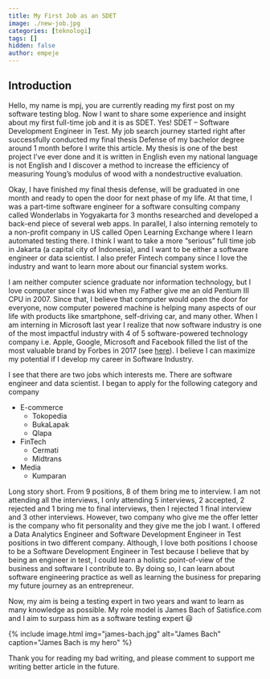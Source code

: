 ```yaml
---
title: My First Job as an SDET
image: ./new-job.jpg
categories: [teknologi]
tags: []
hidden: false
author: empeje
---
```


## Introduction

Hello, my name is mpj, you are currently reading my first post on my software testing blog. Now I want to share some experience and insight about my first full-time job and it is as SDET. Yes! SDET – Software Development Engineer in Test. My job search journey started right after successfully conducted my final thesis Defense of my bachelor degree around 1 month before I write this article. My thesis is one of the best project I’ve ever done and it is written in English even my national language is not English and I discover a method to increase the efficiency of measuring Young’s modulus of wood with a nondestructive evaluation.

Okay, I have finished my final thesis defense, will be graduated in one month and ready to open the door for next phase of my life. At that time, I was a part-time software engineer for a software consulting company called Wonderlabs in Yogyakarta for 3 months researched and developed a back-end piece of several web apps. In parallel, I also interning remotely to a non-profit company in US called Open Learning Exchange where I learn automated testing there. I think I want to take a more “serious” full time job in Jakarta (a capital city of Indonesia), and I want to be either a software engineer or data scientist. I also prefer Fintech company since I love the industry and want to learn more about our financial system works.

I am neither computer science graduate nor information technology, but I love computer since I was kid when my Father give me an old Pentium III CPU in 2007. Since that, I believe that computer would open the door for everyone, now computer powered machine is helping many aspects of our life with products like smartphone, self-driving car, and many other. When I am interning in Microsoft last year I realize that now software industry is one of the most impactful industry with 4 of 5 software-powered technology company i.e. Apple, Google, Microsoft and Facebook filled the list of the most valuable brand by Forbes in 2017 (see [here]( https://www.forbes.com/powerful-brands/list/#tab:rank)). I believe I can maximize my potential if I develop my career in Software Industry.

I see that there are two jobs which interests me. There are software engineer and data scientist. I began to apply for the following category and company

* E-commerce
    * Tokopedia
    * BukaLapak
    * Qlapa
* FinTech
    * Cermati
    * Midtrans
* Media
    * Kumparan

Long story short. From 9 positions, 8 of them bring me to interview. I am not attending all the interviews, I only attending 5 interviews, 2 accepted, 2 rejected and 1 bring me to final interviews, then I rejected 1 final interview and 3 other interviews. However, two company who give me the offer letter is the company who fit personality and they give me the job I want. I offered a Data Analytics Engineer and Software Development Engineer in Test positions in two different company. Although, I love both positions I choose to be a Software Development Engineer in Test because I believe that by being an engineer in test, I could learn a holistic point-of-view of the business and software I contribute to. By doing so, I can learn about software engineering practice as well as learning the business for preparing my future journey as an entrepreneur.

Now, my aim is being a testing expert in two years and want to learn as many knowledge as possible. My role model is James Bach of Satisfice.com and I aim to surpass him as a software testing expert 😃 

{% include image.html img="james-bach.jpg" alt="James Bach" caption="James Bach is my hero" %}

Thank you for reading my bad writing, and please comment to support me writing better article in the future.
